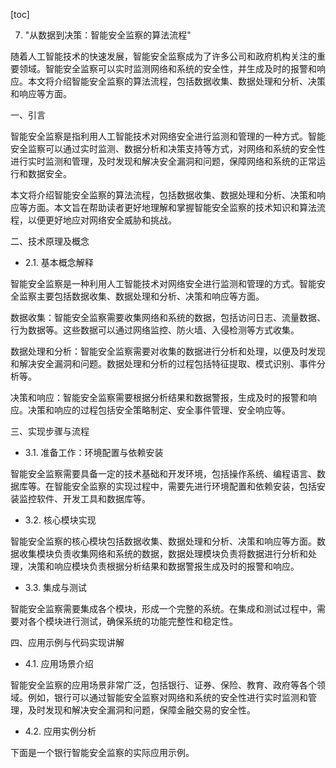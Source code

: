 
[toc]                    
                
                
7. "从数据到决策：智能安全监察的算法流程"

随着人工智能技术的快速发展，智能安全监察成为了许多公司和政府机构关注的重要领域。智能安全监察可以实时监测网络和系统的安全性，并生成及时的报警和响应。本文将介绍智能安全监察的算法流程，包括数据收集、数据处理和分析、决策和响应等方面。

一、引言

智能安全监察是指利用人工智能技术对网络安全进行监测和管理的一种方式。智能安全监察可以通过实时监测、数据分析和决策支持等方式，对网络和系统的安全性进行实时监测和管理，及时发现和解决安全漏洞和问题，保障网络和系统的正常运行和数据安全。

本文将介绍智能安全监察的算法流程，包括数据收集、数据处理和分析、决策和响应等方面。本文旨在帮助读者更好地理解和掌握智能安全监察的技术知识和算法流程，以便更好地应对网络安全威胁和挑战。

二、技术原理及概念

- 2.1. 基本概念解释

智能安全监察是一种利用人工智能技术对网络安全进行监测和管理的方式。智能安全监察主要包括数据收集、数据处理和分析、决策和响应等方面。

数据收集：智能安全监察需要收集网络和系统的数据，包括访问日志、流量数据、行为数据等。这些数据可以通过网络监控、防火墙、入侵检测等方式收集。

数据处理和分析：智能安全监察需要对收集的数据进行分析和处理，以便及时发现和解决安全漏洞和问题。数据处理和分析的过程包括特征提取、模式识别、事件分析等。

决策和响应：智能安全监察需要根据分析结果和数据警报，生成及时的报警和响应。决策和响应的过程包括安全策略制定、安全事件管理、安全响应等。

三、实现步骤与流程

- 3.1. 准备工作：环境配置与依赖安装

智能安全监察需要具备一定的技术基础和开发环境，包括操作系统、编程语言、数据库等。在智能安全监察的实现过程中，需要先进行环境配置和依赖安装，包括安装监控软件、开发工具和数据库等。

- 3.2. 核心模块实现

智能安全监察的核心模块包括数据收集、数据处理和分析、决策和响应等方面。数据收集模块负责收集网络和系统的数据，数据处理模块负责将数据进行分析和处理，决策和响应模块负责根据分析结果和数据警报生成及时的报警和响应。

- 3.3. 集成与测试

智能安全监察需要集成各个模块，形成一个完整的系统。在集成和测试过程中，需要对各个模块进行测试，确保系统的功能完整性和稳定性。

四、应用示例与代码实现讲解

- 4.1. 应用场景介绍

智能安全监察的应用场景非常广泛，包括银行、证券、保险、教育、政府等各个领域。例如，银行可以通过智能安全监察对网络和系统的安全性进行实时监测和管理，及时发现和解决安全漏洞和问题，保障金融交易的安全性。

- 4.2. 应用实例分析

下面是一个银行智能安全监察的实际应用示例。


